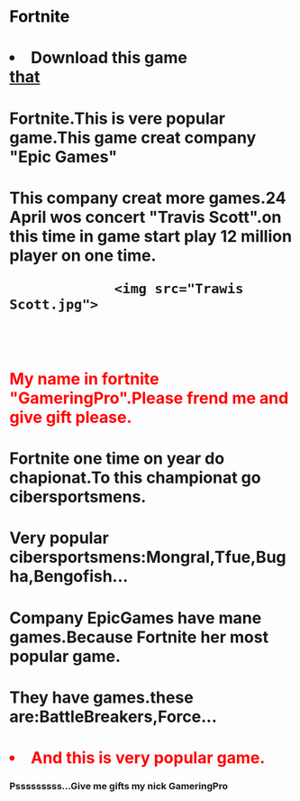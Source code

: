 <html><head>
          <title>All About Fortnite</title>
      

<link rel="stylesheet" href="style.css">

</head><body><h1 style="color:black">Fortnite
</h1><h1><li>Download this game</li><a href="https://www.epicgames.com/fortnite/en-US/chapter2-season2?utm_source=Admitad&amp;utm_campaign=an*Admitad_pr*FNBR_ct*Performance_pl*CPA_co*RU&amp;sub_id=Admitad&amp;utm_medium=Perfomance&amp;utm_content=918efe69c088d41d6d534995c7e2945a&amp;utm_term=612403
">that</a>

</h1><h1>Fortnite.This is vere popular game.This game creat company "Epic Games"
</h1><h1>This company creat more games.24 April wos concert "Travis Scott".on this time in game start play 12 million player on one time.

  <br>

                 <img src="Trawis Scott.jpg">

            

<br>
</h1><h1 style="color:red">My name in fortnite "GameringPro".Please frend me and give gift please.
</h1><h1>Fortnite one time on year do chapionat.To this championat go cibersportsmens.
</h1><h1>Very popular cibersportsmens:Mongral,Tfue,Bugha,Bengofish...
</h1><h1>Company EpicGames have mane games.Because Fortnite her most popular game.
</h1><h1>They have games.these are:BattleBreakers,Force...
</h1><h1 style="color:red"><li>And this is very popular game.</li>
</h1><h3>Psssssssss...Give me gifts my nick GameringPro
</h3></body></html>

